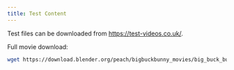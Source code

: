 ```yaml
---
title: Test Content
---
```


Test files can be downloaded from https://test-videos.co.uk/.

Full movie download:

```bash
wget https://download.blender.org/peach/bigbuckbunny_movies/big_buck_bunny_720p_h264.mov
```